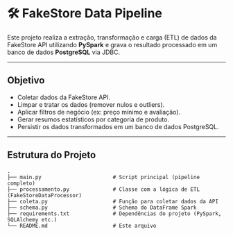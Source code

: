 # 🛠️ FakeStore Data Pipeline

Este projeto realiza a extração, transformação e carga (ETL) de dados da FakeStore API utilizando **PySpark** e grava o resultado processado em um banco de dados **PostgreSQL** via JDBC.

---

##  Objetivo

- Coletar dados da FakeStore API.
- Limpar e tratar os dados (remover nulos e outliers).
- Aplicar filtros de negócio (ex: preço mínimo e avaliação).
- Gerar resumos estatísticos por categoria de produto.
- Persistir os dados transformados em um banco de dados PostgreSQL.

---

##  Estrutura do Projeto

```text
.
├── main.py                       # Script principal (pipeline completo)
├── processamento.py              # Classe com a lógica de ETL (FakeStoreDataProcessor)
├── coleta.py                     # Função para coletar dados da API
├── schema.py                     # Schema do DataFrame Spark
├── requirements.txt              # Dependências do projeto (PySpark, SQLAlchemy etc.)
└── README.md                     # Este arquivo
